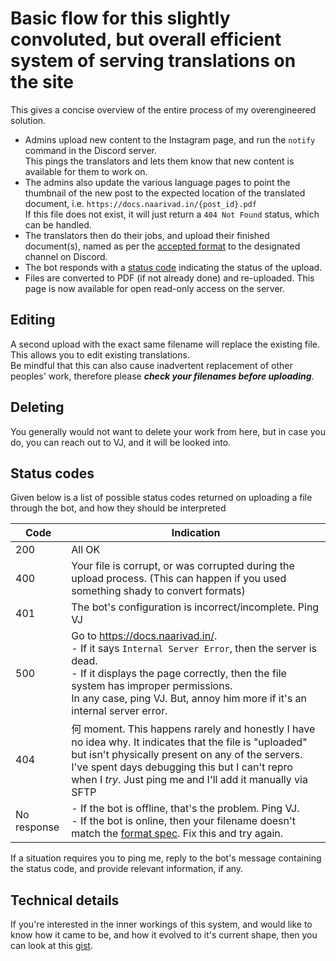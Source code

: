 # Basic flow for this slightly convoluted, but overall efficient system of serving translations on the site

This gives a concise overview of the entire process of my overengineered solution.

- Admins upload new content to the Instagram page, and run the `notify` command in the Discord server.<br>
  This pings the translators and lets them know that new content is available for them to work on.
- The admins also update the various language pages to point the thumbnail of the new post to the expected location of the translated document, i.e. `https://docs.naarivad.in/{post_id}.pdf`
  <br>If this file does not exist, it will just return a `404 Not Found` status, which can be handled.
- The translators then do their jobs, and upload their finished document(s), named as per the [accepted format](filename_guidelines.md) to the designated channel on Discord.
- The bot responds with a [status code](#Status-Codes) indicating the status of the upload.
- Files are converted to PDF (if not already done) and re-uploaded. This page is now available for open read-only access on the server.

## Editing
A second upload with the exact same filename will replace the existing file. This allows you to edit existing translations.<br>
Be mindful that this can also cause inadvertent replacement of other peoples' work, therefore please _**check your filenames before uploading**_.

## Deleting
You generally would not want to delete your work from here, but in case you do, you can reach out to VJ, and it will be looked into.

## Status codes

Given below is a list of possible status codes returned on uploading a file through the bot, and how they should be interpreted

|Code|Indication|
|---|---|
|200|All OK|
|400|Your file is corrupt, or was corrupted during the upload process. (This can happen if you used something shady to convert formats)|
|401|The bot's configuration is incorrect/incomplete. Ping VJ|
|500|Go to https://docs.naarivad.in/. <br> - If it says `Internal Server Error`, then the server is dead. <br> - If it displays the page correctly, then the file system has improper permissions.<br>In any case, ping VJ. But, annoy him more if it's an internal server error.|
|404|何 moment. This happens rarely and honestly I have no idea why. It indicates that the file is "uploaded" but isn't physically present on any of the servers. I've spent days debugging this but I can't repro when I _try_. Just ping me and I'll add it manually via SFTP|
|No response| - If the bot is offline, that's the problem. Ping VJ. <br> - If the bot is online, then your filename doesn't match the [format spec](filename_guidelines.md). Fix this and try again.

If a situation requires you to ping me, reply to the bot's message containing the status code, and provide relevant information, if any.

## Technical details
If you're interested in the inner workings of this system, and would like to know how it came to be, and how it evolved to it's current shape, then you can look at
this [gist](https://gist.github.com/darthshittious/0e9e0ca4db0d70c76104c3db2dc37772).
